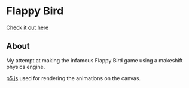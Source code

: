 # Flappy Bird
[Check it out here](https://adityachandak287.github.io/Flappy-Bird/)
## About
My attempt at making the infamous Flappy Bird game using a makeshift physics engine.

[p5.js](https://p5js.org/) used for rendering the animations on the canvas.
